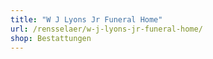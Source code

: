 ```yaml
---
title: "W J Lyons Jr Funeral Home"
url: /rensselaer/w-j-lyons-jr-funeral-home/
shop: Bestattungen
---
```

